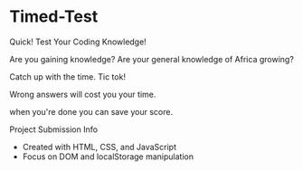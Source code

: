# Timed-Test

Quick! Test Your Coding Knowledge!

Are you gaining knowledge? Are your general knowledge of Africa growing?

Catch up with the time. Tic tok!

Wrong answers will cost you your time.

when you're done you can save your score.


Project Submission Info
 - Created with HTML, CSS, and JavaScript
 - Focus on DOM and localStorage manipulation